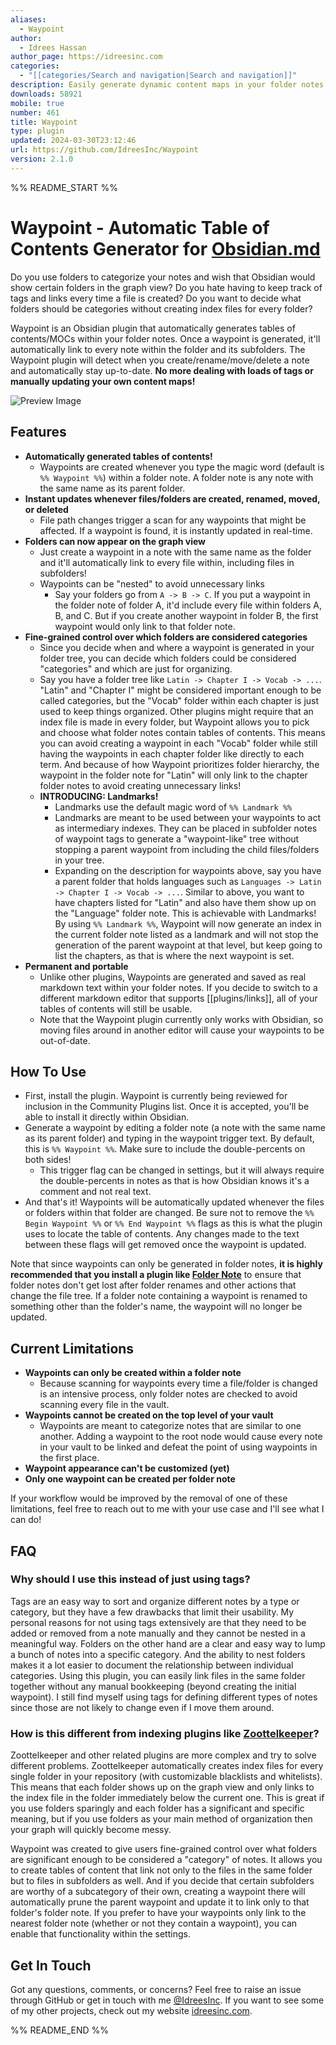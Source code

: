 ```yaml
---
aliases:
  - Waypoint
author:
  - Idrees Hassan
author_page: https://idreesinc.com
categories:
  - "[[categories/Search and navigation|Search and navigation]]"
description: Easily generate dynamic content maps in your folder notes using waypoints. Enables folders to show up in the graph view and removes the need for messy tags!
downloads: 58921
mobile: true
number: 461
title: Waypoint
type: plugin
updated: 2024-03-30T23:12:46
url: https://github.com/IdreesInc/Waypoint
version: 2.1.0
---
```


%% README_START %%

# Waypoint - Automatic Table of Contents Generator for [Obsidian.md](https://obsidian.md/)

Do you use folders to categorize your notes and wish that Obsidian would show certain folders in the graph view? Do you hate having to keep track of tags and links every time a file is created? Do you want to decide what folders should be categories without creating index files for every folder?

Waypoint is an Obsidian plugin that automatically generates tables of contents/MOCs within your folder notes. Once a waypoint is generated, it'll automatically link to every note within the folder and its subfolders. The Waypoint plugin will detect when you create/rename/move/delete a note and automatically stay up-to-date. **No more dealing with loads of tags or manually updating your own content maps!**

![Preview Image](https://raw.githubusercontent.com/IdreesInc/Waypoint/HEAD/images/Preview-03-30-22.gif)

## Features

- **Automatically generated tables of contents!**
	- Waypoints are created whenever you type the magic word (default is `%% Waypoint %%`) within a folder note. A folder note is any note with the same name as its parent folder.
- **Instant updates whenever files/folders are created, renamed, moved, or deleted**
	- File path changes trigger a scan for any waypoints that might be affected. If a waypoint is found, it is instantly updated in real-time.
- **Folders can now appear on the graph view**
	- Just create a waypoint in a note with the same name as the folder and it'll automatically link to every file within, including files in subfolders!
	- Waypoints can be "nested" to avoid unnecessary links
		- Say your folders go from `A -> B -> C`. If you put a waypoint in the folder note of folder A, it'd include every file within folders A, B, and C. But if you create another waypoint in folder B, the first waypoint would only link to that folder note.
- **Fine-grained control over which folders are considered categories**
	- Since you decide when and where a waypoint is generated in your folder tree, you can decide which folders could be considered "categories" and which are just for organizing.
	- Say you have a folder tree like `Latin -> Chapter I -> Vocab -> ...`. "Latin" and "Chapter I" might be considered important enough to be called categories, but the "Vocab" folder within each chapter is just used to keep things organized. Other plugins might require that an index file is made in every folder, but Waypoint allows you to pick and choose what folder notes contain tables of contents. This means you can avoid creating a waypoint in each "Vocab" folder while still having the waypoints in each chapter folder like directly to each term. And because of how Waypoint prioritizes folder hierarchy, the waypoint in the folder note for "Latin" will only link to the chapter folder notes to avoid creating unnecessary links!
	- **INTRODUCING: Landmarks!**
		- Landmarks use the default magic word of `%% Landmark %%`
		- Landmarks are meant to be used between your waypoints to act as intermediary indexes. They can be placed in subfolder notes of waypoint tags to generate a "waypoint-like" tree without stopping a parent waypoint from including the child files/folders in your tree.
		- Expanding on the description for waypoints above, say you have a parent folder that holds languages such as `Languages -> Latin -> Chapter I -> Vocab -> ...`. Similar to above, you want to have chapters listed for "Latin" and also have them show up on the "Language" folder note. This is achievable with Landmarks! By using `%% Landmark %%`, Waypoint will now generate an index in the current folder note listed as a landmark and will not stop the generation of the parent waypoint at that level, but keep going to list the chapters, as that is where the next waypoint is set.
- **Permanent and portable**
	- Unlike other plugins, Waypoints are generated and saved as real markdown text within your folder notes. If you decide to switch to a different markdown editor that supports [[plugins/links]], all of your tables of contents will still be usable.
	- Note that the Waypoint plugin currently only works with Obsidian, so moving files around in another editor will cause your waypoints to be out-of-date.

## How To Use

- First, install the plugin. Waypoint is currently being reviewed for inclusion in the Community Plugins list. Once it is accepted, you'll be able to install it directly within Obsidian.
- Generate a waypoint by editing a folder note (a note with the same name as its parent folder) and typing in the waypoint trigger text. By default, this is `%% Waypoint %%`. Make sure to include the double-percents on both sides!
	- This trigger flag can be changed in settings, but it will always require the double-percents in notes as that is how Obsidian knows it's a comment and not real text.
- And that's it! Waypoints will be automatically updated whenever the files or folders within that folder are changed. Be sure not to remove the `%% Begin Waypoint %%` or `%% End Waypoint %%` flags as this is what the plugin uses to locate the table of contents. Any changes made to the text between these flags will get removed once the waypoint is updated.

Note that since waypoints can only be generated in folder notes, **it is highly recommended that you install a plugin like [Folder Note](https://github.com/xpgo/obsidian-folder-note-plugin)** to ensure that folder notes don't get lost after folder renames and other actions that change the file tree. If a folder note containing a waypoint is renamed to something other than the folder's name, the waypoint will no longer be updated.

## Current Limitations

- **Waypoints can only be created within a folder note**
	- Because scanning for waypoints every time a file/folder is changed is an intensive process, only folder notes are checked to avoid scanning every file in the vault.
- **Waypoints cannot be created on the top level of your vault**
	- Waypoints are meant to categorize notes that are similar to one another. Adding a waypoint to the root node would cause every note in your vault to be linked and defeat the point of using waypoints in the first place.
- **Waypoint appearance can't be customized (yet)**
- **Only one waypoint can be created per folder note**

If your workflow would be improved by the removal of one of these limitations, feel free to reach out to me with your use case and I'll see what I can do!

## FAQ

### Why should I use this instead of just using tags?

Tags are an easy way to sort and organize different notes by a type or category, but they have a few drawbacks that limit their usability. My personal reasons for not using tags extensively are that they need to be added or removed from a note manually and they cannot be nested in a meaningful way. Folders on the other hand are a clear and easy way to lump a bunch of notes into a specific category. And the ability to nest folders makes it a lot easier to document the relationship between individual categories. Using this plugin, you can easily link files in the same folder together without any manual bookkeeping (beyond creating the initial waypoint). I still find myself using tags for defining different types of notes since those are not likely to change even if I move them around.

### How is this different from indexing plugins like [Zoottelkeeper](https://github.com/akosbalasko/zoottelkeeper-obsidian-plugin)?

Zoottelkeeper and other related plugins are more complex and try to solve different problems. Zoottelkeeper automatically creates index files for every single folder in your repository (with customizable blacklists and whitelists). This means that each folder shows up on the graph view and only links to the index file in the folder immediately below the current one. This is great if you use folders sparingly and each folder has a significant and specific meaning, but if you use folders as your main method of organization then your graph will quickly become messy.

Waypoint was created to give users fine-grained control over what folders are significant enough to be considered a "category" of notes. It allows you to create tables of content that link not only to the files in the same folder but to files in subfolders as well. And if you decide that certain subfolders are worthy of a subcategory of their own, creating a waypoint there will automatically prune the parent waypoint and update it to link only to that folder's folder note. If you prefer to have your waypoints only link to the nearest folder note (whether or not they contain a waypoint), you can enable that functionality within the settings.

## Get In Touch

Got any questions, comments, or concerns? Feel free to raise an issue through GitHub or get in touch with me [@IdreesInc](https://github.com/IdreesInc). If you want to see some of my other projects, check out my website [idreesinc.com](https://idreesinc.com/).


%% README_END %%